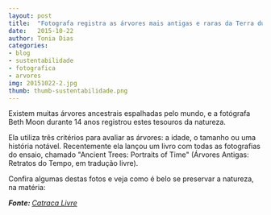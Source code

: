 ```yaml
---
layout: post
title:  "Fotografa registra as árvores mais antigas e raras da Terra durante 14 anos"
date:   2015-10-22
author: Tonia Dias
categories: 
- blog
- sustentabilidade
- fotografica
- arvores
img: 20151022-2.jpg
thumb: thumb-sustentabilidade.png
---
```


Existem muitas árvores ancestrais espalhadas pelo mundo, e a fotógrafa Beth Moon durante 14 anos registrou estes tesouros da natureza.<!--more-->

Ela utiliza três critérios para avaliar as árvores: a idade, o tamanho ou uma história notável. Recentemente ela lançou um livro com todas as fotografias do ensaio, chamado "Ancient Trees: Portraits of Time" (Árvores Antigas: Retratos do Tempo, em tradução livre). 

Confira algumas destas fotos e veja como é belo se preservar a natureza, na matéria:

<i><b>Fonte: </b><a href="https://catracalivre.com.br/geral/sustentavel/indicacao/fotografa-registra-as-arvores-mais-antigas-e-raras-da-terra-durante-14-anos/">Catraca Livre</a></i>